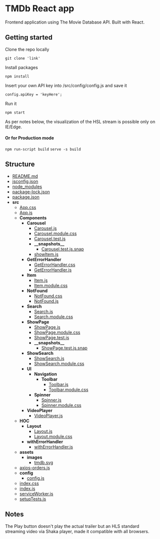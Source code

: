 # TMDb React app

Frontend application using The Movie Database API. Built with React.

## Getting started

Clone the repo locally

```git clone 'link' ```

Install packages

```npm install```

Insert your own API key into /src/config/config.js and save it

```config.apiKey = 'keyHere';```

Run it

```npm start```

As per notes below, the visualization of the HSL stream is possible only on IE/Edge.

#### Or for Production mode

```npm run-script build```
```serve -s build```

## Structure

   - [README.md](README.md)
   - [jsconfig.json](jsconfig.json)
   - [node\_modules](node_modules)
   - [package\-lock.json](package-lock.json)
   - [package.json](package.json)
   - __src__
     - [App.css](src/App.css)
     - [App.js](src/App.js)
     - __Components__
       - __Carousel__
         - [Carousel.js](src/Components/Carousel/Carousel.js)
         - [Carousel.module.css](src/Components/Carousel/Carousel.module.css)
         - [Carousel.test.js](src/Components/Carousel/Carousel.test.js)
         - __\_\_snapshots\_\___
           - [Carousel.test.js.snap](src/Components/Carousel/__snapshots__/Carousel.test.js.snap)
         - [showItem.js](src/Components/Carousel/showItem.js)
       - __GetErrorHandler__
         - [GetErrorHandler.css](src/Components/GetErrorHandler/GetErrorHandler.css)
         - [GetErrorHandler.js](src/Components/GetErrorHandler/GetErrorHandler.js)
       - __Item__
         - [Item.js](src/Components/Item/Item.js)
         - [Item.module.css](src/Components/Item/Item.module.css)
       - __NotFound__
         - [NotFound.css](src/Components/NotFound/NotFound.css)
         - [NotFound.js](src/Components/NotFound/NotFound.js)
       - __Search__
         - [Search.js](src/Components/Search/Search.js)
         - [Search.module.css](src/Components/Search/Search.module.css)
       - __ShowPage__
         - [ShowPage.js](src/Components/ShowPage/ShowPage.js)
         - [ShowPage.module.css](src/Components/ShowPage/ShowPage.module.css)
         - [ShowPage.test.js](src/Components/ShowPage/ShowPage.test.js)
         - __\_\_snapshots\_\___
           - [ShowPage.test.js.snap](src/Components/ShowPage/__snapshots__/ShowPage.test.js.snap)
       - __ShowSearch__
         - [ShowSearch.js](src/Components/ShowSearch/ShowSearch.js)
         - [ShowSearch.module.css](src/Components/ShowSearch/ShowSearch.module.css)
       - __UI__
         - __Navigation__
           - __Toolbar__
             - [Toolbar.js](src/Components/UI/Navigation/Toolbar/Toolbar.js)
             - [Toolbar.module.css](src/Components/UI/Navigation/Toolbar/Toolbar.module.css)
         - __Spinner__
           - [Spinner.js](src/Components/UI/Spinner/Spinner.js)
           - [Spinner.module.css](src/Components/UI/Spinner/Spinner.module.css)
       - __VideoPlayer__
         - [VideoPlayer.js](src/Components/VideoPlayer/VideoPlayer.js)
     - __HOC__
       - __Layout__
         - [Layout.js](src/HOC/Layout/Layout.js)
         - [Layout.module.css](src/HOC/Layout/Layout.module.css)
       - __withErrorHandler__
         - [withErrorHandler.js](src/HOC/withErrorHandler/withErrorHandler.js)
     - __assets__
       - __images__
         - [tmdb.svg](src/assets/images/tmdb.svg)
     - [axios\-orders.js](src/axios-orders.js)
     - __config__
       - [config.js](src/config/config.js)
     - [index.css](src/index.css)
     - [index.js](src/index.js)
     - [serviceWorker.js](src/serviceWorker.js)
     - [setupTests.js](src/setupTests.js)

## Notes

The Play button doesn't play the actual trailer but an HLS standard streaming video via Shaka player, made it compatible with all browsers.